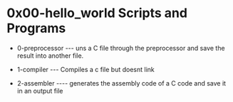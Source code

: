 # 0x00-hello_world Scripts and Programs
* 0-preprocessor  --- uns a C file through the preprocessor and save the result into another file.


* 1-compiler --- Compiles a c file but doesnt link
* 2-assembler ---- generates the assembly code of a C code and save it in an output file
